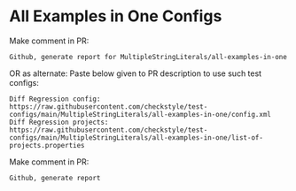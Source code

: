 # All Examples in One Configs
Make comment in PR:
```
Github, generate report for MultipleStringLiterals/all-examples-in-one
```
OR as alternate:
Paste below given to PR description to use such test configs:
```
Diff Regression config: https://raw.githubusercontent.com/checkstyle/test-configs/main/MultipleStringLiterals/all-examples-in-one/config.xml
Diff Regression projects: https://raw.githubusercontent.com/checkstyle/test-configs/main/MultipleStringLiterals/all-examples-in-one/list-of-projects.properties
```
Make comment in PR:
```
Github, generate report
```
